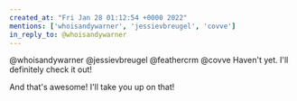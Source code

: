 ```yaml
---
created_at: "Fri Jan 28 01:12:54 +0000 2022"
mentions: ['whoisandywarner', 'jessievbreugel', 'covve']
in_reply_to: @whoisandywarner
---
```


@whoisandywarner @jessievbreugel @feathercrm @covve Haven't yet. I'll definitely check it out!

And that's awesome! I'll take you up on that!